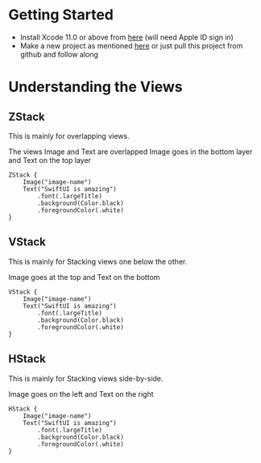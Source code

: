 # Getting Started

- Install Xcode 11.0 or above from [here](https://developer.apple.com/download/release/) (will need Apple ID sign in)
- Make a new project as mentioned [here](https://developer.apple.com/documentation/xcode/creating_an_xcode_project_for_an_app) or just pull this project from github and follow along


# Understanding the Views

## ZStack

This is mainly for overlapping views.

The views Image and Text are overlapped
Image goes in the bottom layer and Text on the top layer
```
ZStack {
    Image("image-name")
    Text("SwiftUI is amazing")
        .font(.largeTitle)
        .background(Color.black)
        .foregroundColor(.white)
}
```

## VStack

This is mainly for Stacking views one below the other.


Image goes at the top and Text on the bottom
```
VStack {
    Image("image-name")
    Text("SwiftUI is amazing")
        .font(.largeTitle)
        .background(Color.black)
        .foregroundColor(.white)
}
```


## HStack

This is mainly for Stacking views side-by-side. 


Image goes on the left and Text on the right
```
HStack {
    Image("image-name")
    Text("SwiftUI is amazing")
        .font(.largeTitle)
        .background(Color.black)
        .foregroundColor(.white)
}
```
